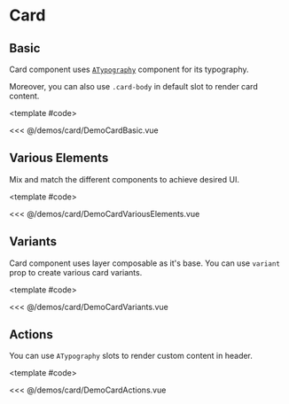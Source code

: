 # Card

<!-- 👉 Basic -->
<Demo>

## Basic

Card component uses [`ATypography`](/guide/base-components/typography) component for its typography.

Moreover, you can also use `.card-body` in default slot to render card content.

<DemoCardBasic />

<template #code>

<<< @/demos/card/DemoCardBasic.vue

</template>

</Demo>

<!-- 👉 Various Elements -->
<Demo>

## Various Elements

Mix and match the different components to achieve desired UI.

<DemoCardVariousElements />

<template #code>

<<< @/demos/card/DemoCardVariousElements.vue

</template>

</Demo>

<!-- 👉 Variants -->
<Demo>

## Variants

Card component uses layer composable as it's base. You can use `variant` prop to create various card variants.

<DemoCardVariants />

<template #code>

<<< @/demos/card/DemoCardVariants.vue

</template>

</Demo>

<!-- 👉 Actions -->
<Demo>

## Actions

You can use `ATypography` slots to render custom content in header.

<DemoCardActions />

<template #code>

<<< @/demos/card/DemoCardActions.vue

</template>

</Demo>
